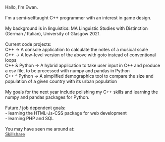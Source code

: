 Hallo, I'm Ewan.
<br>
<br>I'm a semi-selftaught C++ programmer with an interest in game design.
<br>
<br>My background is in linguistics: MA Linguistic Studies with Distinction (German / Italian), University of Glasgow 2021.
<br>
<br>Current code projects:
<br>C++ → A console application to calculate the notes of a musical scale
<br>C++ → A low-level version of the above with goto instead of conventional loops
<br>C++ & Python → A hybrid application to take user input in C++ and produce a csv file, to be processed with numpy and pandas in Python
<br>C++ ^ Python → A simplified demographics tool to compare the size and population of a given country with its urban population
<br>
<br>My goals for the next year include polishing my C++ skills and learning the numpy and pandas packages for Python.
<br>
<br>Future / job dependent goals:
<br>- learning the HTML-Js-CSS package for web development
<br>- learning PHP and SQL
<br>
<br>You may have seen me around at:
<br><a href="https://www.skillshare.com/profile/Ewan-Foxcroft/329023033" target="_blank">Skillshare</a>

